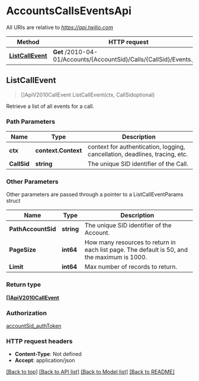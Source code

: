 # AccountsCallsEventsApi

All URIs are relative to *https://api.twilio.com*

Method | HTTP request | Description
------------- | ------------- | -------------
[**ListCallEvent**](AccountsCallsEventsApi.md#ListCallEvent) | **Get** /2010-04-01/Accounts/{AccountSid}/Calls/{CallSid}/Events.json | 



## ListCallEvent

> []ApiV2010CallEvent ListCallEvent(ctx, CallSidoptional)



Retrieve a list of all events for a call.

### Path Parameters


Name | Type | Description
------------- | ------------- | -------------
**ctx** | **context.Context** | context for authentication, logging, cancellation, deadlines, tracing, etc.
**CallSid** | **string** | The unique SID identifier of the Call.

### Other Parameters

Other parameters are passed through a pointer to a ListCallEventParams struct


Name | Type | Description
------------- | ------------- | -------------
**PathAccountSid** | **string** | The unique SID identifier of the Account.
**PageSize** | **int64** | How many resources to return in each list page. The default is 50, and the maximum is 1000.
**Limit** | **int64** | Max number of records to return.

### Return type

[**[]ApiV2010CallEvent**](ApiV2010CallEvent.md)

### Authorization

[accountSid_authToken](../README.md#accountSid_authToken)

### HTTP request headers

- **Content-Type**: Not defined
- **Accept**: application/json

[[Back to top]](#) [[Back to API list]](../README.md#documentation-for-api-endpoints)
[[Back to Model list]](../README.md#documentation-for-models)
[[Back to README]](../README.md)

